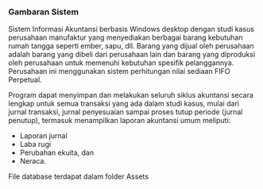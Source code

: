 ### Gambaran Sistem
Sistem Informasi Akuntansi berbasis Windows desktop dengan studi kasus perusahaan manufaktur yang menyediakan berbagai barang kebutuhan rumah tangga seperti ember, sapu, dll. Barang yang dijual oleh perusahaan adalah barang yang dibeli dari perusahaan lain dan barang yang diproduksi oleh perusahaan untuk memenuhi kebutuhan spesifik pelanggannya. Perusahaan ini menggunakan sistem perhitungan nilai sediaan FIFO Perpetual.

Program  dapat menyimpan dan melakukan seluruh siklus akuntansi secara lengkap untuk semua transaksi yang ada dalam studi kasus, mulai dari jurnal transaksi, jurnal penyesuaian sampai proses tutup periode (jurnal penutup), termasuk menampilkan laporan akuntansi umum meliputi:
- Laporan jurnal
- Laba rugi
- Perubahan ekuita, dan
- Neraca.

File database terdapat dalam folder Assets